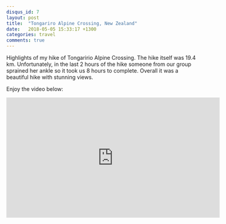 ```yaml
---
disqus_id: 7
layout: post
title:  "Tongariro Alpine Crossing, New Zealand"
date:   2018-05-05 15:33:17 +1300
categories: travel
comments: true
---
```


Highlights of my hike of Tongaririo Alpine Crossing.
The hike itself was 19.4 km. Unfortunately, in the last 2 hours of the hike someone from our group sprained her ankle so it took us 8 hours to complete.
Overall it was a beautiful hike with stunning views. 

Enjoy the video below:

<iframe width="560" height="315" src="https://www.youtube.com/embed/DS1Pg0crjXY" frameborder="0" allow="autoplay; encrypted-media" allowfullscreen></iframe>
